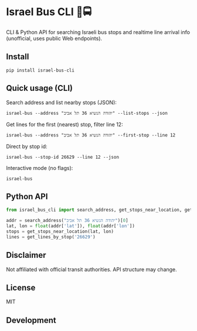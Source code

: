 # Israel Bus CLI 🚌🚍
CLI & Python API for searching Israeli bus stops and realtime line arrival info (unofficial, uses public Web endpoints).

## Install

```
pip install israel-bus-cli
```

## Quick usage (CLI)

Search address and list nearby stops (JSON):
```
israel-bus --address "יהודה הנשיא 36 תל אביב" --list-stops --json
```

Get lines for the first (nearest) stop, filter line 12:
```
israel-bus --address "יהודה הנשיא 36 תל אביב" --first-stop --line 12
```

Direct by stop id:
```
israel-bus --stop-id 26629 --line 12 --json
```

Interactive mode (no flags):
```
israel-bus
```

## Python API
```python
from israel_bus_cli import search_address, get_stops_near_location, get_lines_by_stop

addr = search_address("יהודה הנשיא 36 תל אביב")[0]
lat, lon = float(addr['lat']), float(addr['lon'])
stops = get_stops_near_location(lat, lon)
lines = get_lines_by_stop('26629')
```

## Disclaimer
Not affiliated with official transit authorities. API structure may change.

## License
MIT


## Development


